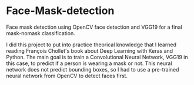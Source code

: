 # Face-Mask-detection
Face mask detection using OpenCV face detection and VGG19 for a final mask-nomask classification.

I did this project to put into practice theorical knowledge that I learned reading François Chollet's book about Deep Learning with Keras and Python.
The main goal is to train a Convolutional Neural Network, VGG19 in this case, to predict if a person is wearing a mask or not. This neural network does not predict bounding boxes, so I had to use a pre-trained neural network from OpenCV to detect faces first.


